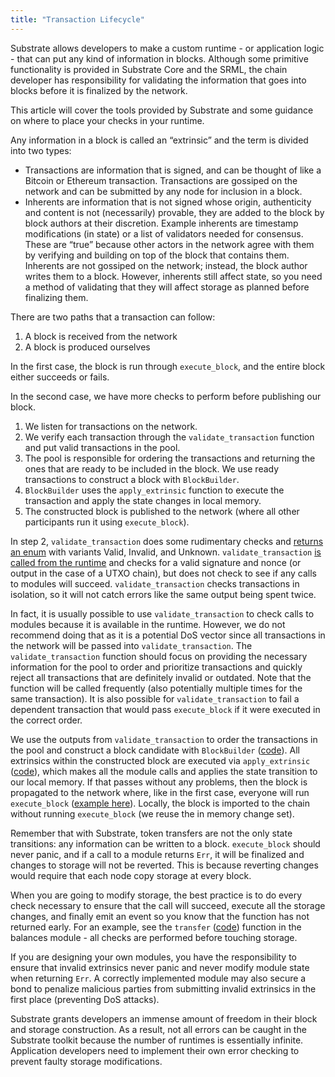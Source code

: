 ```yaml
---
title: "Transaction Lifecycle"
---
```

Substrate allows developers to make a custom runtime - or application logic - that can put any kind of information in blocks. Although some primitive functionality is provided in Substrate Core and the SRML, the chain developer has responsibility for validating the information that goes into blocks before it is finalized by the network.

This article will cover the tools provided by Substrate and some guidance on where to place your checks in your runtime.

Any information in a block is called an “extrinsic” and the term is divided into two types:

* Transactions are information that is signed, and can be thought of like a Bitcoin or Ethereum transaction. Transactions are gossiped on the network and can be submitted by any node for inclusion in a block.
* Inherents are information that is not signed whose origin, authenticity and content is not (necessarily) provable, they are added to the block by block authors at their discretion. Example inherents are timestamp modifications (in state) or a list of validators needed for consensus. These are “true” because other actors in the network agree with them by verifying and building on top of the block that contains them. Inherents are not gossiped on the network; instead, the block author writes them to a block. However, inherents still affect state, so you need a method of validating that they will affect storage as planned before finalizing them.

There are two paths that a transaction can follow:

1. A block is received from the network
2. A block is produced ourselves

In the first case, the block is run through `execute_block`, and the entire block either succeeds or fails.

In the second case, we have more checks to perform before publishing our block.

1. We listen for transactions on the network.
2. We verify each transaction through the `validate_transaction` function and put valid transactions in the pool.
3. The pool is responsible for ordering the transactions and returning the ones that are ready to be included in the block. We use ready transactions to construct a block with `BlockBuilder`.
4. `BlockBuilder` uses the `apply_extrinsic` function to execute the transaction and apply the state changes in local memory.
5. The constructed block is published to the network (where all other participants run it using `execute_block`).

In step 2, `validate_transaction` does some rudimentary checks and [returns an enum](https://github.com/paritytech/substrate/blob/250bbe1d72b928ef771325e0ed6980a52e38c322/core/sr-primitives/src/transaction_validity.rs#L31) with variants Valid, Invalid, and Unknown. `validate_transaction` [is called from the runtime](https://github.com/paritytech/substrate/blob/v0.9.2/srml/executive/src/lib.rs#L225) and checks for a valid signature and nonce (or output in the case of a UTXO chain), but does not check to see if any calls to modules will succeed. `validate_transaction` checks transactions in isolation, so it will not catch errors like the same output being spent twice.

In fact, it is usually possible to use `validate_transaction` to check calls to modules because it is available in the runtime. However, we do not recommend doing that as it is a potential DoS vector since all transactions in the network will be passed into `validate_transaction`. The `validate_transaction` function should focus on providing the necessary information for the pool to order and prioritize transactions and quickly reject all transactions that are definitely invalid or outdated. Note that the function will be called frequently (also potentially multiple times for the same transaction). It is also possible for `validate_transaction` to fail a dependent transaction that would pass `execute_block` if it were executed in the correct order.

We use the outputs from `validate_transaction` to order the transactions in the pool and construct a block candidate with `BlockBuilder` ([code](https://github.com/paritytech/substrate/blob/v0.9.2/core/client/src/block_builder/block_builder.rs)). All extrinsics within the constructed block are executed via `apply_extrinsic` ([code](https://github.com/paritytech/substrate/blob/v0.9.2/srml/executive/src/lib.rs#L144)), which makes all the module calls and applies the state transition to our local memory. If that passes without any problems, then the block is propagated to the network where, like in the first case, everyone will run `execute_block` ([example here](https://github.com/paritytech/substrate/blob/v0.9.2/srml/executive/src/lib.rs#L112)). Locally, the block is imported to the chain without running `execute_block` (we reuse the in memory change set).

Remember that with Substrate, token transfers are not the only state transitions: any information can be written to a block. `execute_block` should never panic, and if a call to a module returns `Err`, it will be finalized and changes to storage will not be reverted. This is because reverting changes would require that each node copy storage at every block. 

When you are going to modify storage, the best practice is to do every check necessary to ensure that the call will succeed, execute all the storage changes, and finally emit an event so you know that the function has not returned early. For an example, see the `transfer` ([code](https://github.com/paritytech/substrate/blob/v0.9.2/srml/balances/src/lib.rs#L142)) function in the balances module - all checks are performed before touching storage.

If you are designing your own modules, you have the responsibility to ensure that invalid extrinsics never panic and never modify module state when returning `Err`. A correctly implemented module may also secure a bond to penalize malicious parties from submitting invalid extrinsics in the first place (preventing DoS attacks).

Substrate grants developers an immense amount of freedom in their block and storage construction. As a result, not all errors can be caught in the Substrate toolkit because the number of runtimes is essentially infinite. Application developers need to implement their own error checking to prevent faulty storage modifications.